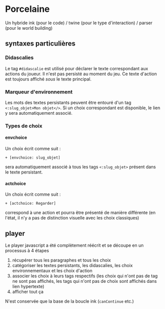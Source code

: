 # Porcelaine

Un hybride ink (pour le code) / twine (pour le type d'interaction) / parser (pour le world building)

## syntaxes particulières

### Didascalies

Le tag `#didascalie` est utilisé pour déclarer le texte correspondant aux actions du joueur. Il n'est pas persisté au moment du jeu. Ce texte d'action est toujours affiché _sous_ le texte principal.

### Marqueur d'environnement

Les mots des textes persistants peuvent être entouré d'un tag `<:slug_objet>Mon objet</>`. Si un choix correspondant est disponible, le lien y sera automatiquement associé.

### Types de choix

#### envchoice

Un choix écrit comme suit :
```
+ [envchoice: slug_objet]
```
sera automatiquement associé à tous les tags `<:slug_objet>` présent dans le texte persistant.

#### actchoice

Un choix écrit comme suit :

```
+ [actchoice: Regarder]
```
correspond à une action et pourra être présenté de manière différente (en l'état, il n'y a pas de distinction visuelle avec les choix classiques)

## player

Le player javascript a été complètement réécrit et se découpe en un processus à 4 étapes

1. récupérer tous les paragraphes et tous les choix
2. catégoriser les textes persistants, les didascalies, les choix environnementaux et les choix d'action
3. associer les choix à leurs tags respectifs (les choix qui n'ont pas de tag ne sont pas affichés, les tags qui n'ont pas de choix sont affichés dans lien hypertexte)
4. afficher tout ça

N'est conservée que la base de la boucle ink (`canContinue` etc.)